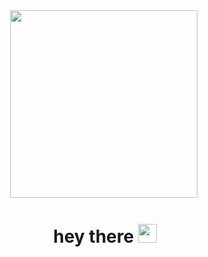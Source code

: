 <div id="header" align="center">
<img src="https://i.pinimg.com/originals/b9/49/c8/b949c86a570df07a7440abe39405834c.gif" width="300"/>
<img src="https://komarev.com/ghpvc/?username=your-github-ViktoriaCH&style=flat-square&color=blue" alt=""/>
<h1>
  hey there
  <img src="https://media.giphy.com/media/hvRJCLFzcasrR4ia7z/giphy.gif" width="30px"/>
</h1>
</div>
